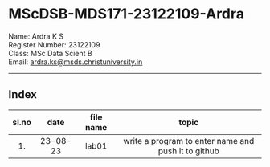 # MScDSB-MDS171-23122109-Ardra 

Name: Ardra K S    
Register Number: 23122109   
Class: MSc Data Scient B   
Email: ardra.ks@msds.christuniversity.in

***
## Index
|sl.no|date|file name|topic|
|:----:|:----:|:---:|:----:|
|1.|23-08-23|lab01|write a program to enter name and push it to github|
